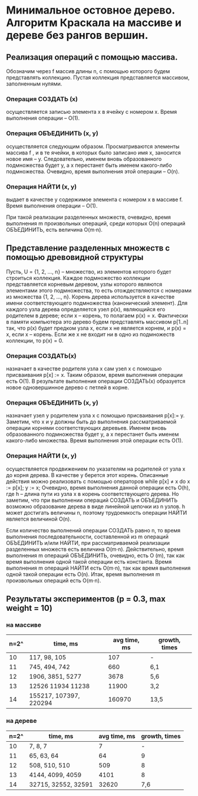 # Минимальное остовное дерево. Алгоритм Краскала на массиве и дереве без рангов вершин.

## Реализация операций с помощью массива. 
Обозначим через f массив длины n, с помощью которого будем представлять коллекцию. Пустая коллекция представляется массивом, заполненным нулями.

### Операция СОЗДАТЬ (x) 
осуществляется записью элемента x в ячейку с номером x. Время выполнения операции – O(1).

### Операция ОБЪЕДИНИТЬ (x, y) 
осуществляется следующим образом. Просматриваются элементы массива f , и в те ячейки, в которых было
записано имя х, заносится новое имя – у. Следовательно, именем вновь образованного подмножества будет у, а x перестанет быть именем какого-либо подмножества. Очевидно, время выполнения этой операции – O(n).

### Операция НАЙТИ (x, y) 
выдает в качестве y содержимое элемента с номером х в массиве f. Время выполнения операции – O(1).

При такой реализации разделенных множеств, очевидно, время выполнения m произвольных операций, среди которых O(n) операций ОБЪЕДИНИТЬ, есть величина O(m⋅n).

## Представление разделенных множеств с помощью древовидной структуры
Пусть, U = {1, 2, ..., n} – множество, из элементов которого будет строиться коллекция. Каждое подмножество коллекции представляется корневым деревом, узлы которого являются элементами этого подмножества, то есть отождествляются с номерами из множества {1, 2, ..., n}. Корень дерева используется в качестве имени соответствующего подмножества (канонический
элемент). Для каждого узла дерева определяется узел p(x), являющийся его родителем в дереве; если x – корень, то полагаем p(x) = x.
Фактически в памяти компьютера это дерево будем представлять массивом p[1..n] так, что p(x) будет предком узла x, если x не является корнем, и p(x) = x, если x – корень. Если же x не входит ни в одно из подмножеств коллекции, то p(x) = 0.

### Операция СОЗДАТЬ(x)
назначает в качестве родителя узла х сам узел х с помощью присваивания p[x] := x. Таким образом, время выполнения операции есть O(1). В результате выполнения операции СОЗДАТЬ(x) образуется новое одновершинное дерево с петлей в корне.

### Операция ОБЪЕДИНИТЬ (x, y)
назначает узел y родителем узла х с помощью присваивания p[x]:= y. Заметим, что х и у должны быть до выполнения рассматриваемой операции корнями соответствующих деревьев. Именем вновь образованного подмножества будет у, а x перестанет быть именем какого-либо множества. Время выполнения этой операции есть O(1).

### Операция НАЙТИ (x, y)
осуществляется продвижением по указателям на родителей от узла х до корня дерева. В качестве y берется этот корень. Описанные действия можно реализовать с помощью операторов while р[x] ≠ x do x := p[x]; y := x;
Очевидно, время выполнения данной операции есть O(h), где h – длина пути из узла х в корень соответствующего дерева. Но заметим, что при выполнении операций СОЗДАТЬ и ОБЪЕДИНИТЬ возможно образование дерева в виде линейной цепочки из n узлов. h может достигать величины n, поэтому трудоемкость операции НАЙТИ является величиной O(n).

Если количество выполнений операции СОЗДАТЬ равно n, то время выполнения последовательности, составленной из m операций ОБЪЕДИНИТЬ и/или НАЙТИ, при рассматриваемой реализации разделенных множеств есть величина O(m⋅n). Действительно, время выполнения m операций ОБЪЕДИНИТЬ, очевидно, есть O (m), так как время выполнения одной такой операции есть константа. Время выполнения m операций НАЙТИ есть O(m⋅n), так как время выполнения одной такой операции есть O(n). Итак, время выполнения m произвольных операций есть O(m⋅n).

## Результаты экспериментов (p = 0.3, max weight = 10)
### на массиве
| n=2^ | time, ms | avg time, ms | growth, times |
| - | - | - | - |
| 10 | 117, 98, 105 | 107 | - |
| 11 | 745, 494, 742 | 660 | 6,1 |
| 12 | 1906, 3851, 5277 | 3678 | 5,6 |
| 13 | 12526 11934 11238 | 11900 | 3,2 |
| 14 | 155217, 107397, 220294 | 160970 | 13,5 |

### на дереве
| n=2^ | time, ms | avg time, ms | growth, times |
| - | - | - | - |
| 10 | 7, 8, 7 | 7 | - |
| 11 | 65, 63, 64 | 64 | 9 |
| 12 | 508, 510, 510 | 509 | 8 |
| 13 | 4144, 4099, 4059 | 4101 | 8 |
| 14 | 32715, 32552, 32591 | 32620 | 7,6 |

